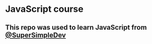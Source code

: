 # JavaScript course

## This repo was used to learn JavaScript from [@SuperSimpleDev](https://www.youtube.com/watch?v=EerdGm-ehJQ)
